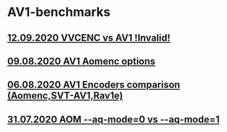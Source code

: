 # AV1-benchmarks
## [12.09.2020 VVCENC vs AV1 !Invalid!](https://github.com/master-of-zen/AV1-benchmarks/tree/master/2020.09.10%20VVCENC%20vs%20AV1(Invalid))
## [09.08.2020 AV1 Aomenc options](https://github.com/master-of-zen/AV1-benchmarks/tree/master/09.08.2020%20Aomenc%20options)
## [06.08.2020 AV1 Encoders comparison (Aomenc,SVT-AV1,Rav1e)](https://github.com/master-of-zen/AV1-benchmarks/tree/master/5.08.2020%20Aomenc%20SVT-AV1%20Rav1e)
## [31.07.2020 AOM --aq-mode=0 vs --aq-mode=1](https://github.com/master-of-zen/AV1-benchmarks/tree/master/31.07.2020%20AOM%20--aq-mode%3D0%20vs%20--aq-mode%3D1)
